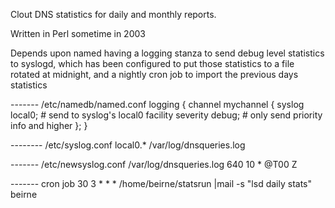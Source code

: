 Clout DNS statistics for daily and monthly reports.

Written in Perl sometime in 2003

Depends upon named having a logging stanza to send debug level statistics to syslogd, which has been configured to put those statistics to a file rotated at midnight, and a nightly cron job to import the previous days statistics

------- /etc/namedb/named.conf
logging {
        channel mychannel {
          syslog local0;        # send to syslog's local0 facility
          severity debug;       # only send priority info and higher
        };
}

-------- /etc/syslog.conf
local0.*                                        /var/log/dnsqueries.log

------- /etc/newsyslog.conf
/var/log/dnsqueries.log                 640  10    *    @T00  Z

------- cron job
30 3 * * * /home/beirne/statsrun |mail -s "lsd daily stats" beirne
